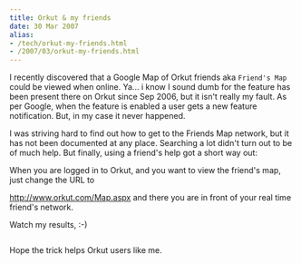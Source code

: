 ```yaml
---
title: Orkut & my friends
date: 30 Mar 2007
alias:
- /tech/orkut-my-friends.html
- /2007/03/orkut-my-friends.html
---
```


I recently discovered that a Google Map of Orkut friends aka 
`Friend's Map` could be viewed when online. Ya... i know I sound dumb for 
the feature has been present there on Orkut since Sep 2006, but it isn't 
really my fault. As per Google, when the feature is enabled a user gets 
a new feature notification. But, in my case it never happened.

<!-- break here -->

I was striving hard to find out how to get to the Friends Map network, 
but it has not been documented at any place. Searching a lot didn't turn 
out to be of much help. But finally, using a friend's help got a short way out:

When you are logged in to Orkut, and you want to view the friend's map, just 
change the URL to

<a href="http://www.orkut.com/Map.aspx">http://www.orkut.com/Map.aspx</a> and there 
you are in front of your real time friend's network.

Watch my results, :-)

<a onblur="try {parent.deselectBloggerImageGracefully();} catch(e) {}" href="http://1.bp.blogspot.com/_Igofzvi0TDM/Rg1IGSB06CI/AAAAAAAABUg/ZhtLKnsjeyo/s1600-h/mymap.jpg"><img style="margin: 0px auto 10px; display: block; text-align: center; cursor: pointer;" src="http://1.bp.blogspot.com/_Igofzvi0TDM/Rg1IGSB06CI/AAAAAAAABUg/ZhtLKnsjeyo/s320/mymap.jpg" alt="" id="BLOGGER_PHOTO_ID_5047770030108108834" border="0"></a>

Hope the trick helps Orkut users like me.